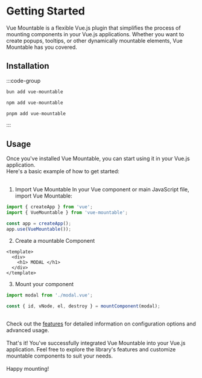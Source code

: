 # Getting Started

Vue Mountable is a flexible Vue.js plugin that simplifies the process of mounting components in your Vue.js applications. Whether you want to create popups, tooltips, or other dynamically mountable elements, Vue Mountable has you covered.


## Installation
:::code-group
```txt [bun]
bun add vue-mountable
```
```txt [npm]
npm add vue-mountable
```
```txt [pnpm]
pnpm add vue-mountable
```
:::

## Usage

Once you've installed Vue Mountable, you can start using it in your Vue.js application.
<br />
Here's a basic example of how to get started:
<br />
<br />

1. Import Vue Mountable
In your Vue component or main JavaScript file, import Vue Mountable:
```ts
import { createApp } from 'vue';
import { VueMountable } from 'vue-mountable';

const app = createApp();
app.use(VueMountable());
```
2. Create a mountable Component
```vue
<template>
  <div>
    <h1> MODAL </h1>
  </div>
</template>
```
3. Mount your component
```ts
import modal from './modal.vue';

const { id, vNode, el, destroy } = mountComponent(modal);
```
<br />
Check out the <a href="/features/mount">features</a> for detailed information on configuration options and advanced usage.
<br />
<br />
That's it! You've successfully integrated Vue Mountable into your Vue.js application. Feel free to explore the library's features and customize mountable components to suit your needs.
<br />
<br />
Happy mounting!
